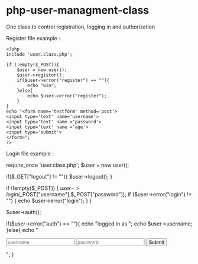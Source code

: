 php-user-managment-class
========================

One class to control registration, logging in and authorization

Register file example :

    <?php
    include 'user.class.php';
    
    if (!empty($_POST)){
    	$user = new user();
    	$user->register();
    	if($user->error("register") == ""){
    		echo "win";
    	}else{
    		echo $user->error("register");
    	}
    }
    echo "<form name='testform' method='post'>
    <input type='text' name='username'>
    <input type='text' name ='password'>
    <input type='text' name ='age'>
    <input type='submit'>
    </form>";
    ?>

Login file example :

require_once 'user.class.php';
$user = new user();

if($_GET["logout"] != ""){
	$user->logout();
}

if (!empty($_POST)) {
	$user->login($_POST["username"],$_POST["password"]);
	if ($user->error("login") != "") {
		echo $user->error("login");
	}
}

$user->auth();

if($user->error("auth") == ""){
	echo "logged in as ";
	echo $user->username;
}else{
	echo "<form name='testform' method='post'>
	<input type='text' name='username' placeholder='username'>
	<input type='text' name ='password' placeholder='password'>
	<input type='submit'>
	</form>";
}
####
